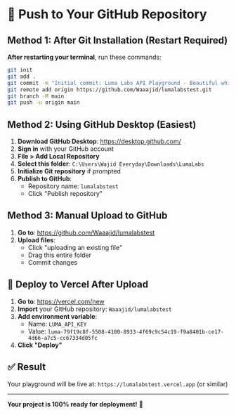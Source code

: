 # 🚀 Push to Your GitHub Repository

## Method 1: After Git Installation (Restart Required)

**After restarting your terminal**, run these commands:

```bash
git init
git add .
git commit -m "Initial commit: Luma Labs API Playground - Beautiful white UI with red accents"
git remote add origin https://github.com/Waaajid/lumalabstest.git
git branch -M main
git push -u origin main
```

## Method 2: Using GitHub Desktop (Easiest)

1. **Download GitHub Desktop**: https://desktop.github.com/
2. **Sign in** with your GitHub account
3. **File > Add Local Repository** 
4. **Select this folder**: `C:\Users\Wajid Everyday\Downloads\LumaLabs`
5. **Initialize Git repository** if prompted
6. **Publish to GitHub**:
   - Repository name: `lumalabstest`
   - Click "Publish repository"

## Method 3: Manual Upload to GitHub

1. **Go to**: https://github.com/Waaajid/lumalabstest
2. **Upload files**:
   - Click "uploading an existing file"
   - Drag this entire folder
   - Commit changes

## 🚀 Deploy to Vercel After Upload

1. **Go to**: https://vercel.com/new
2. **Import** your GitHub repository: `Waaajid/lumalabstest`
3. **Add environment variable**:
   - Name: `LUMA_API_KEY`
   - Value: `luma-79f19c8f-5508-4100-8933-4f69c9c54c19-f9a8401b-ce17-4d66-a7c5-cc67334d05fc`
4. **Click "Deploy"**

## ✅ Result

Your playground will be live at: `https://lumalabstest.vercel.app` (or similar)

---

**Your project is 100% ready for deployment!** 🎉
